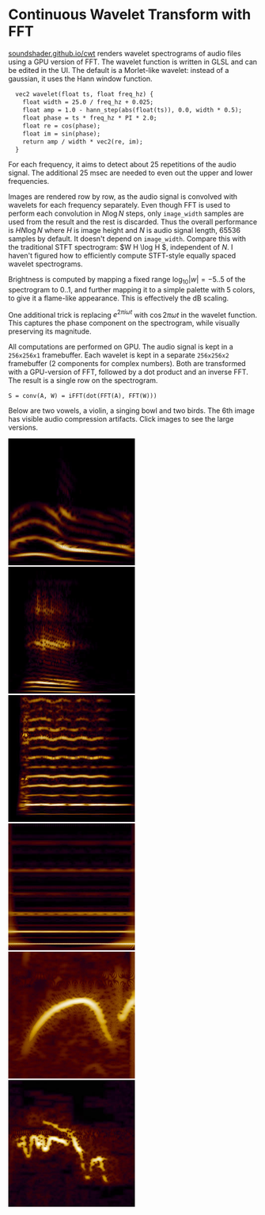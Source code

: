 # Continuous Wavelet Transform with FFT

[soundshader.github.io/cwt](https://soundshader.github.io/cwt) renders wavelet spectrograms of audio files using a GPU version of FFT. The wavelet function is written in GLSL and can be edited in the UI. The default is a Morlet-like wavelet: instead of a gaussian, it uses the Hann window function.

```
  vec2 wavelet(float ts, float freq_hz) {
    float width = 25.0 / freq_hz + 0.025;
    float amp = 1.0 - hann_step(abs(float(ts)), 0.0, width * 0.5);
    float phase = ts * freq_hz * PI * 2.0;
    float re = cos(phase);
    float im = sin(phase);
    return amp / width * vec2(re, im);
  }
```

For each frequency, it aims to detect about 25 repetitions of the audio signal. The additional 25 msec are needed to even out the upper and lower frequencies.

Images are rendered row by row, as the audio signal is convolved with wavelets for each frequency separately. Even though FFT is used to perform each convolution in $N \log N$ steps, only `image_width` samples are used from the result and the rest is discarded. Thus the overall performance is $H N \log N$ where $H$ is image height and $N$ is audio signal length, 65536 samples by default. It doesn't depend on `image_width`. Compare this with the traditional STFT spectrogram: $W H \log H $, independent of $N$. I haven't figured how to efficiently compute STFT-style equally spaced wavelet spectrograms.

Brightness is computed by mapping a fixed range $\log_{10}|w|=-5..5$ of the spectrogram to $0..1$, and further mapping it to a simple palette with 5 colors, to give it a flame-like appearance. This is effectively the dB scaling.

One additional trick is replacing $e^{2 \pi i \omega t}$ with $\cos 2 \pi \omega t$ in the wavelet function. This captures the phase component on the spectrogram, while visually preserving its magnitude.

All computations are performed on GPU. The audio signal is kept in a `256x256x1` framebuffer. Each wavelet is kept in a separate `256x256x2` framebuffer (2 components for complex numbers). Both are transformed with a GPU-version of FFT, followed by a dot product and an inverse FFT. The result is a single row on the spectrogram.

```
S = conv(A, W) = iFFT(dot(FFT(A), FFT(W)))
```

Below are two vowels, a violin, a singing bowl and two birds. The 6th image has visible audio compression artifacts. Click images to see the large versions.

[![](p1.jpg)](v1.jpg)
[![](p2.jpg)](v2.jpg)
[![](p3.jpg)](v3.jpg)
[![](p4.jpg)](v4.jpg)
[![](p5.jpg)](v5.jpg)
[![](p6.jpg)](v6.jpg)
